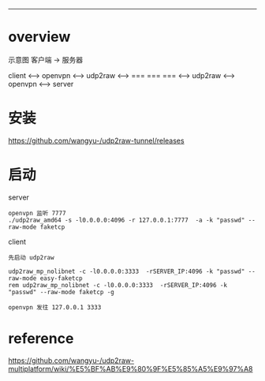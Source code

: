 

---
# overview
示意图
客户端 -> 服务器

client <--> openvpn <--> udp2raw <--> === === === <--> udp2raw <--> openvpn <--> server

# 安装
<https://github.com/wangyu-/udp2raw-tunnel/releases>  


# 启动
server
```
openvpn 监听 7777
./udp2raw_amd64 -s -l0.0.0.0:4096 -r 127.0.0.1:7777  -a -k "passwd" --raw-mode faketcp
```

client
```
先启动 udp2raw

udp2raw_mp_nolibnet -c -l0.0.0.0:3333  -rSERVER_IP:4096 -k "passwd" --raw-mode easy-faketcp
rem udp2raw_mp_nolibnet -c -l0.0.0.0:3333  -rSERVER_IP:4096 -k "passwd" --raw-mode faketcp -g

openvpn 发往 127.0.0.1 3333
```

# reference
<https://github.com/wangyu-/udp2raw-multiplatform/wiki/%E5%BF%AB%E9%80%9F%E5%85%A5%E9%97%A8>  